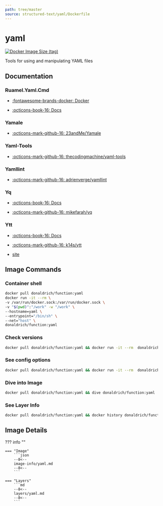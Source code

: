 ```yaml
---
path: tree/master
source: structured-text/yaml/Dockerfile
---
```


# yaml

[![Docker Image Size (tag)](https://img.shields.io/docker/image-size/donaldrich/function/yaml?color=blue&label=donaldrich/function:yaml&logo=docker&style=flat-square)](https://hub.docker.com/r/donaldrich/function/yaml)

Tools for using and manipulating YAML files

## Documentation

### Ruamel.Yaml.Cmd

- [:fontawesome-brands-docker: Docker](https://hub.docker.com/r/https://github.com/madmuffin1/ruamel.yaml-docker/blob/master/Dockerfile)

- [:octicons-book-16: Docs](https://sourceforge.net/projects/ruamel-yaml-cmd)

### Yamale

- [:octicons-mark-github-16: 23andMe/Yamale](https://github.com/23andMe/Yamale)

### Yaml-Tools

- [:octicons-mark-github-16: thecodingmachine/yaml-tools](https://github.com/thecodingmachine/yaml-tools)

### Yamllint

- [:octicons-mark-github-16: adrienverge/yamllint](https://github.com/adrienverge/yamllint)

### Yq

- [:octicons-book-16: Docs](https://mikefarah.gitbook.io/yq)

- [:octicons-mark-github-16: mikefarah/yq](https://github.com/mikefarah/yq)

### Ytt

- [:octicons-book-16: Docs](https://github.com/k14s/ytt/blob/develop/docs/README.md)

- [:octicons-mark-github-16: k14s/ytt](https://github.com/k14s/ytt)

- [site](https://get-ytt.io)

## Image Commands

### Container shell

```sh
docker pull donaldrich/function:yaml
docker run -it --rm \
-v /var/run/docker.sock:/var/run/docker.sock \
-v "$(pwd)":"/work" -w "/work" \
--hostname=yaml \
--entrypoint="/bin/sh" \
--net="host" \
donaldrich/function:yaml
```

### Check versions

```sh
docker pull donaldrich/function:yaml && docker run -it --rm  donaldrich/function:yaml validate
```

### See config options

```sh
docker pull donaldrich/function:yaml && docker run -it --rm  donaldrich/function:yaml help
```

### Dive into Image

```sh
docker pull donaldrich/function:yaml && dive donaldrich/function:yaml
```

### See Layer Info

```sh
docker pull donaldrich/function:yaml && docker history donaldrich/function:yaml
```

## Image Details

??? info ""

    === "Image"
        ```json
        --8<--
        image-info/yaml.md
        --8<--
        ```

    === "Layers"
        ```md
        --8<--
        layers/yaml.md
        --8<--
        ```
